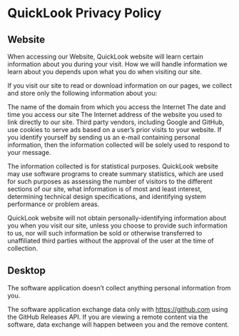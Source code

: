 # QuickLook Privacy Policy

## Website

When accessing our Website, QuickLook website will learn certain information about you during your visit. How we will handle information we learn about you depends upon what you do when visiting our site.

If you visit our site to read or download information on our pages, we collect and store only the following information about you:

The name of the domain from which you access the Internet
The date and time you access our site
The Internet address of the website you used to link directly to our site.
Third party vendors, including Google and GitHub, use cookies to serve ads based on a user’s prior visits to your website.
If you identify yourself by sending us an e-mail containing personal information, then the information collected will be solely used to respond to your message.

The information collected is for statistical purposes. QuickLook website may use software programs to create summary statistics, which are used for such purposes as assessing the number of visitors to the different sections of our site, what information is of most and least interest, determining technical design specifications, and identifying system performance or problem areas.

QuickLook website will not obtain personally-identifying information about you when you visit our site, unless you choose to provide such information to us, nor will such information be sold or otherwise transferred to unaffiliated third parties without the approval of the user at the time of collection.

## Desktop

The software application doesn’t collect anything personal information from you.

The software application exchange data only with https://github.com using the GitHub Releases API. If you are viewing a remote content via the software, data exchange will happen between you and the remove content.
